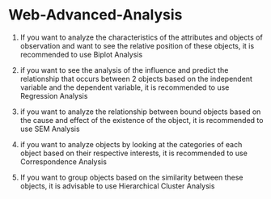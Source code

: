 # Web-Advanced-Analysis

1. If you want to analyze the characteristics of the attributes and objects of observation and want to see the relative position of these objects, it is recommended to use Biplot Analysis

2. if you want to see the analysis of the influence and predict the relationship that occurs between 2 objects based on the independent variable and the dependent variable, it is recommended to use Regression Analysis

3. if you want to analyze the relationship between bound objects based on the cause and effect of the existence of the object, it is recommended to use SEM Analysis

4. if you want to analyze objects by looking at the categories of each object based on their respective interests, it is recommended to use Correspondence Analysis

5. If you want to group objects based on the similarity between these objects, it is advisable to use Hierarchical Cluster Analysis
